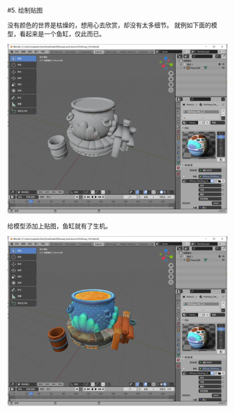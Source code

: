 #5. 绘制贴图

没有颜色的世界是枯燥的，想用心去欣赏，却没有太多细节。
就例如下面的模型，看起来是一个鱼缸，仅此而已。

![](../../imgs/texture_make_beautiful/texture_make_beautiful/blender_render_without_color.png)

给模型添加上贴图，鱼缸就有了生机。

![](../../imgs/texture_make_beautiful/texture_make_beautiful/blender_render_with_texture.png)

